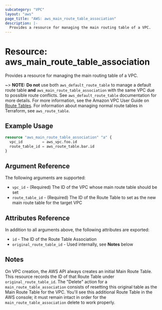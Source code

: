 ```yaml
---
subcategory: "VPC"
layout: "aws"
page_title: "AWS: aws_main_route_table_association"
description: |-
  Provides a resource for managing the main routing table of a VPC.
---
```


# Resource: aws_main_route_table_association

Provides a resource for managing the main routing table of a VPC.

~> **NOTE:** **Do not** use both `aws_default_route_table` to manage a default route table **and** `aws_main_route_table_association` with the same VPC due to possible route conflicts. See `aws_default_route_table` documentation for more details.
For more information, see the Amazon VPC User Guide on [Route Tables](https://docs.aws.amazon.com/vpc/latest/userguide/VPC_Route_Tables.html). For information about managing normal route tables in Terraform, see `aws_route_table`.

## Example Usage

```terraform
resource "aws_main_route_table_association" "a" {
  vpc_id         = aws_vpc.foo.id
  route_table_id = aws_route_table.bar.id
}
```

## Argument Reference

The following arguments are supported:

* `vpc_id` - (Required) The ID of the VPC whose main route table should be set
* `route_table_id` - (Required) The ID of the Route Table to set as the new
  main route table for the target VPC

## Attributes Reference

In addition to all arguments above, the following attributes are exported:

* `id` - The ID of the Route Table Association
* `original_route_table_id` - Used internally, see __Notes__ below

## Notes

On VPC creation, the AWS API always creates an initial Main Route Table. This
resource records the ID of that Route Table under `original_route_table_id`.
The "Delete" action for a `main_route_table_association` consists of resetting
this original table as the Main Route Table for the VPC. You'll see this
additional Route Table in the AWS console; it must remain intact in order for
the `main_route_table_association` delete to work properly.

[aws-route-tables]: http://docs.aws.amazon.com/AmazonVPC/latest/UserGuide/VPC_Route_Tables.html#Route_Replacing_Main_Table
[tf-route-tables]: /docs/providers/aws/r/route_table.html
[tf-default-route-table]: /docs/providers/aws/r/default_route_table.html
